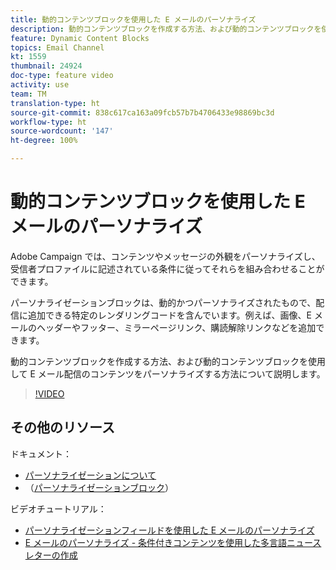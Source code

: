 ```yaml
---
title: 動的コンテンツブロックを使用した E メールのパーソナライズ
description: 動的コンテンツブロックを作成する方法、および動的コンテンツブロックを使用して E メール配信のコンテンツをパーソナライズする方法について説明します。
feature: Dynamic Content Blocks
topics: Email Channel
kt: 1559
thumbnail: 24924
doc-type: feature video
activity: use
team: TM
translation-type: ht
source-git-commit: 838c617ca163a09fcb57b7b4706433e98869bc3d
workflow-type: ht
source-wordcount: '147'
ht-degree: 100%

---
```



# 動的コンテンツブロックを使用した E メールのパーソナライズ

Adobe Campaign では、コンテンツやメッセージの外観をパーソナライズし、受信者プロファイルに記述されている条件に従ってそれらを組み合わせることができます。

パーソナライゼーションブロックは、動的かつパーソナライズされたもので、配信に追加できる特定のレンダリングコードを含んでいます。例えば、画像、E メールのヘッダーやフッター、ミラーページリンク、購読解除リンクなどを追加できます。

動的コンテンツブロックを作成する方法、および動的コンテンツブロックを使用して E メール配信のコンテンツをパーソナライズする方法について説明します。

>[!VIDEO](https://video.tv.adobe.com/v/24924?quality=12&captions=jpn)

## その他のリソース

ドキュメント：

* [パーソナライゼーションについて](https://docs.adobe.com/content/help/ja-JP/campaign-classic/using/sending-messages/personalizing-deliveries/about-personalization.html)
* （[パーソナライゼーションブロック](https://docs.adobe.com/content/help/ja-JP/campaign-classic/using/sending-messages/personalizing-deliveries/personalization-blocks.html)）

ビデオチュートリアル：

* [パーソナライゼーションフィールドを使用した E メールのパーソナライズ](/help/sending-messages/email-channel/personalizing-emails-using-personalization-fields.md)
* [E メールのパーソナライズ - 条件付きコンテンツを使用した多言語ニュースレターの作成](/help/sending-messages/email-channel/personalizing-emails-create-a-multi-lingual-newsletter-using-conditional-content.md)
